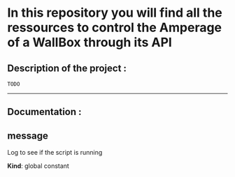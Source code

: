 # In this repository you will find all the ressources to control the Amperage of a WallBox through its API

## Description of the project :

```
TODO
```

---

## Documentation :
<a name="message"></a>

## message
Log to see if the script is running

**Kind**: global constant  
